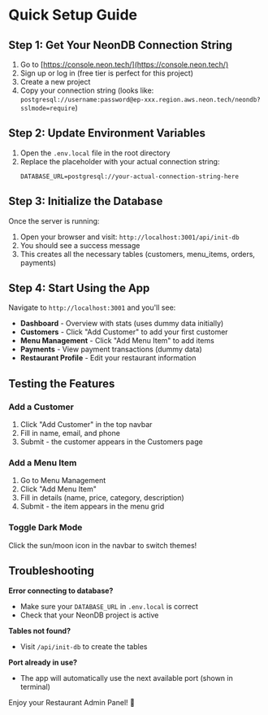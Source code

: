 # Quick Setup Guide

## Step 1: Get Your NeonDB Connection String

1. Go to [https://console.neon.tech/](https://console.neon.tech/)
2. Sign up or log in (free tier is perfect for this project)
3. Create a new project
4. Copy your connection string (looks like: `postgresql://username:password@ep-xxx.region.aws.neon.tech/neondb?sslmode=require`)

## Step 2: Update Environment Variables

1. Open the `.env.local` file in the root directory
2. Replace the placeholder with your actual connection string:
   ```
   DATABASE_URL=postgresql://your-actual-connection-string-here
   ```

## Step 3: Initialize the Database

Once the server is running:

1. Open your browser and visit: `http://localhost:3001/api/init-db`
2. You should see a success message
3. This creates all the necessary tables (customers, menu_items, orders, payments)

## Step 4: Start Using the App

Navigate to `http://localhost:3001` and you'll see:

- **Dashboard** - Overview with stats (uses dummy data initially)
- **Customers** - Click "Add Customer" to add your first customer
- **Menu Management** - Click "Add Menu Item" to add items
- **Payments** - View payment transactions (dummy data)
- **Restaurant Profile** - Edit your restaurant information

## Testing the Features

### Add a Customer

1. Click "Add Customer" in the top navbar
2. Fill in name, email, and phone
3. Submit - the customer appears in the Customers page

### Add a Menu Item

1. Go to Menu Management
2. Click "Add Menu Item"
3. Fill in details (name, price, category, description)
4. Submit - the item appears in the menu grid

### Toggle Dark Mode

Click the sun/moon icon in the navbar to switch themes!

## Troubleshooting

**Error connecting to database?**

- Make sure your `DATABASE_URL` in `.env.local` is correct
- Check that your NeonDB project is active

**Tables not found?**

- Visit `/api/init-db` to create the tables

**Port already in use?**

- The app will automatically use the next available port (shown in terminal)

Enjoy your Restaurant Admin Panel! 🎉
